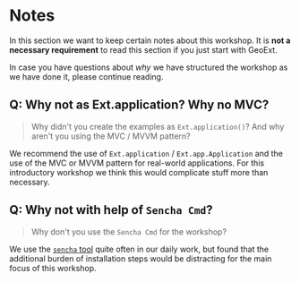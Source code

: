 # Notes

In this section we want to keep certain notes about this workshop. It is **not a
necessary requirement** to read this section if you just start with GeoExt.

In case you have questions about *why* we have structured the workshop as we have
done it, please continue reading.

## Q: Why not as Ext.application? Why no MVC?

> Why didn't you create the examples as `Ext.application()`? And why aren't you using the MVC / MVVM pattern?

We recommend the use of `Ext.application` / `Ext.app.Application` and the use of the MVC or MVVM pattern for real-world applications. For this introductory workshop we think this would complicate stuff more than necessary.

## Q: Why not with help of `Sencha Cmd`?

> Why don't you use the `Sencha Cmd` for the workshop?

We use the [`sencha` tool](https://www.sencha.com/products/extjs/cmd-download/)
quite often in our daily work, but found that the additional burden of
installation steps would be distracting for the main focus of this workshop.
